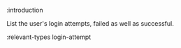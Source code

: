 :introduction

List the user's login attempts, failed as well as successful.

:relevant-types login-attempt

